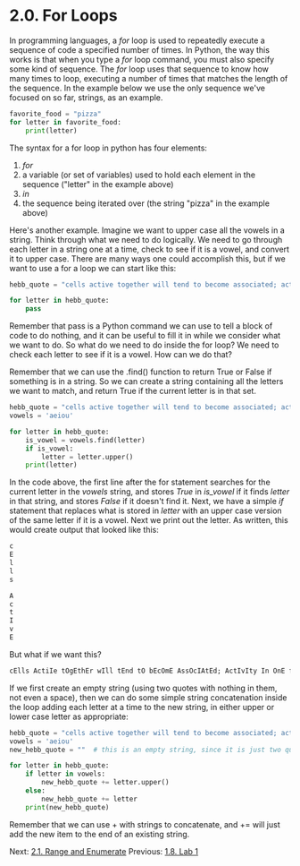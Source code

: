 # 2.0. For Loops

In programming languages, a *for* loop is used to repeatedly execute a sequence of code a specified number of times.
In Python, the way this works is that when you type a *for* loop command, you must also specify some kind of sequence.
The *for* loop uses that sequence to know how many times to loop, executing a number of times that matches the length
of the sequence. In the example below we use the only sequence we've focused on so far, strings, as an example.

```python
favorite_food = "pizza"
for letter in favorite_food:
	print(letter)
```

The syntax for a for loop in python has four elements:
1) *for*
2) a variable (or set of variables) used to hold each element in the sequence ("letter" in the example above)
3) *in*
4) the sequence being iterated over (the string "pizza" in the example above)

Here's another example. Imagine we want to upper case all the vowels in a string. Think through what we need to do
logically. We need to go through each letter in a string one at a time, check to see if it is a vowel, and convert it to
upper case. There are many ways one could accomplish this, but if we want to use a for a loop we can start like this:

```python
hebb_quote = "cells active together will tend to become associated; activity in one facilitates activity in the other."

for letter in hebb_quote:
    pass
```

Remember that pass is a Python command we can use to tell a block of code to do nothing, and it can be useful to fill it
in while we consider what we want to do. So what do we need to do inside the for loop? We need to check each letter to
see if it is a vowel. How can we do that?

Remember that we can use the .find() function to return True or False if something is in a string. So we can create a
string containing all the letters we want to match, and return True if the current letter is in that set.

```python
hebb_quote = "cells active together will tend to become associated; activity in one facilitates activity in the other."
vowels = 'aeiou'

for letter in hebb_quote:
    is_vowel = vowels.find(letter)
    if is_vowel:
        letter = letter.upper()
    print(letter)
```

In the code above, the first line after the for statement searches for the current letter in the *vowels* string, and
stores *True* in *is_vowel* if it finds *letter* in that string, and stores *False* if it doesn't find it. Next, we
have a simple *if* statement that replaces what is stored in *letter* with an upper case version of the same letter if
it is a vowel. Next we print out the letter. As written, this would create output that looked like this:
```txt
c
E
l
l
s

A
c
t
I
v
E
```

But what if we want this?
```txt
cElls ActiIe tOgEthEr wIll tEnd tO bEcOmE AssOcIAtEd; ActIvIty In OnE fAcIlItAtEs ActIviIy In thE OthEr."
```

If we first create an empty string (using two quotes with nothing in them, not even a space), then we can do some simple
string concatenation inside the loop adding each letter at a time to the new string, in either upper or lower case
letter as appropriate:

```python
hebb_quote = "cells active together will tend to become associated; activity in one facilitates activity in the other."
vowels = 'aeiou'
new_hebb_quote = ""  # this is an empty string, since it is just two quotes with nothing between them

for letter in hebb_quote:
    if letter in vowels:
        new_hebb_quote += letter.upper()
    else:
        new_hebb_quote += letter
    print(new_hebb_quote)
```

Remember that we can use + with strings to concatenate, and += will just add the new item to the end of an existing
string.

Next: [2.1. Range and Enumerate](2.1.%20Range%20and%20Enumerate.md)
Previous: [1.8. Lab 1](../CH01/1.8.%20Lab%201.md)